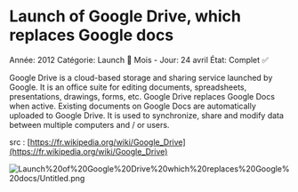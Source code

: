 # Launch of Google Drive, which replaces Google docs

Année: 2012
Catégorie: Launch 🚀
Mois - Jour: 24 avril
État: Complet ✅

Google Drive is a cloud-based storage and sharing service launched by Google. It is an office suite for editing documents, spreadsheets, presentations, drawings, forms, etc.
Google Drive replaces Google Docs when active. Existing documents on Google Docs are automatically uploaded to Google Drive. It is used to synchronize, share and modify data between multiple computers and / or users.

src : [https://fr.wikipedia.org/wiki/Google_Drive](https://fr.wikipedia.org/wiki/Google_Drive)

![Launch%20of%20Google%20Drive%20which%20replaces%20Google%20docs/Untitled.png](Launch%20of%20Google%20Drive%20which%20replaces%20Google%20docs/Untitled.png)